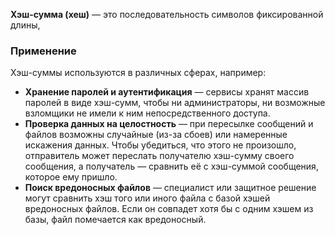 **Хэш-сумма (хеш)** — это последовательность символов фиксированной длины,
### Применение
Хэш-суммы используются в различных сферах, например:
- **Хранение паролей и аутентификация** — сервисы хранят массив паролей в виде хэш-сумм, чтобы ни администраторы, ни возможные взломщики не имели к ним непосредственного доступа.
- **Проверка данных на целостность** — при пересылке сообщений и файлов возможны случайные (из-за сбоев) или намеренные искажения данных. Чтобы убедиться, что этого не произошло, отправитель может переслать получателю хэш-сумму своего сообщения, а получатель — сравнить её с хэш-суммой сообщения, которое ему пришло.
- **Поиск вредоносных файлов** — специалист или защитное решение могут сравнить хэш того или иного файла с базой хэшей вредоносных файлов. Если он совпадет хотя бы с одним хэшем из базы, файл помечается как вредоносный.